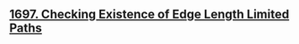 ## [1697. Checking Existence of Edge Length Limited Paths](https://leetcode.com/problems/checking-existence-of-edge-length-limited-paths/)
